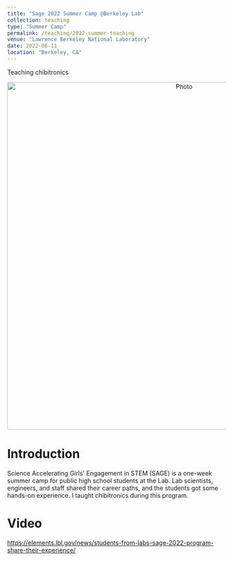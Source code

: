 ```yaml
---
title: "Sage 2022 Summer Camp @Berkeley Lab"
collection: teaching
type: "Summer Camp"
permalink: /teaching/2022-summer-teaching
venue: "Lawrence Berkeley National Laboratory"
date: 2022-06-11
location: "Berkeley, CA"
---
```

Teaching chibitronics
<p align="center">
  <img src="https://xiaojing-xia.github.io/academic/images/Teaching_2022_SAGE_1.png?raw=true" alt="Photo" style="width: 800px;"/> 
</p>



Introduction
======
Science Accelerating Girls' Engagement in STEM (SAGE) is a one-week summer camp for public high school students at the Lab. Lab scientists, engineers, and staff shared their career paths, and the students got some hands-on experience. I taught chibitronics during this program.

Video
======
https://elements.lbl.gov/news/students-from-labs-sage-2022-program-share-their-experience/
